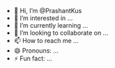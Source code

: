 - 👋 Hi, I’m @PrashantKus
- 👀 I’m interested in ...
- 🌱 I’m currently learning ...
- 💞️ I’m looking to collaborate on ...
- 📫 How to reach me ...
- 😄 Pronouns: ...
- ⚡ Fun fact: ...

<!---
PrashantKus/PrashantKus is a ✨ special ✨ repository because its `README.md` (this file) appears on your GitHub profile.
You can click the Preview link to take a look at your changes.
--->
